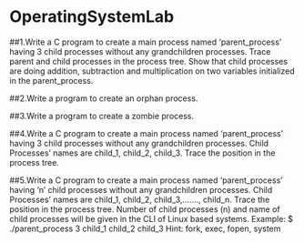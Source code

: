 # OperatingSystemLab
##1.Write a C program to create a main process named ‘parent_process’ having 3
child processes without any grandchildren processes.
Trace parent and child processes in the process tree.
Show that child processes are doing addition, subtraction and multiplication on
two variables initialized in the parent_process.

##2.Write a program to create an orphan process.

##3.Write a program to create a zombie process.

##4.Write a C program to create a main process named ‘parent_process’ having 3
child processes without any grandchildren processes. Child Processes’ names
are child_1, child_2, child_3. Trace the position in the process tree.

##5.Write a C program to create a main process named ‘parent_process’ having ‘n’
child processes without any grandchildren processes. Child Processes’ names
are child_1, child_2, child_3,......., child_n. Trace the position in the process
tree. Number of child processes (n) and name of child processes will be given
in the CLI of Linux based systems.
Example:
$ ./parent_process 3 child_1 child_2 child_3
Hint: fork, exec, fopen, system
